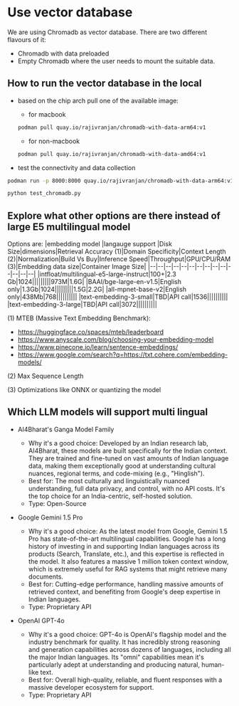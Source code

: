 # Use vector database

We are using Chromadb as vector database. There are two different flavours of it:
* Chromadb with data preloaded
* Empty Chromadb where the user needs to mount the suitable data.

## How to run the vector database in the local 

* based on the chip arch pull one of the available image:
  * for macbook
  
  ```bash 
  podman pull quay.io/rajivranjan/chromadb-with-data-arm64:v1
  ```

  * for non-macbook
  ```bash
  podman pull quay.io/rajivranjan/chromadb-with-data-amd64:v1
  ```

* test the connectivity and data collection

```bash
podman run -p 8000:8000 quay.io/rajivranjan/chromadb-with-data-arm64:v1

python test_chromadb.py
```


## Explore what other options are there instead of large E5 multilingual model
Options are:
|embedding model |langauge support |Disk Size|dimensions|Retrieval Accuracy (1)|Domain Specificity|Context Length (2)|Normalization|Build Vs Buy|Inference Speed|Throughput|GPU/CPU/RAM (3)|Embedding data size|Container Image Size|
|--|--|--|--|--|--|--|--|--|--|--|--|--|--|
|intfloat/multilingual-e5-large-instruct|100+|2.3 Gb|1024|||||||||973M|1.6G|
|BAAI/bge-large-en-v1.5|English only|1.3Gb|1024|||||||||1.5G|2.2G|
|all-mpnet-base-v2|English only|438Mb|768||||||||||
|text-embedding-3-small|TBD|API call|1536||||||||||
|text-embedding-3-large|TBD|API call|3072||||||||||

(1) MTEB (Massive Text Embedding Benchmark): 
  * https://huggingface.co/spaces/mteb/leaderboard
  * https://www.anyscale.com/blog/choosing-your-embedding-model
  * https://www.pinecone.io/learn/sentence-embeddings/
  * https://www.google.com/search?q=https://txt.cohere.com/embedding-models/

(2) Max Sequence Length

(3) Optimizations like ONNX or quantizing the model
## Which LLM models will support multi lingual

* AI4Bharat's Ganga Model Family
  * Why it's a good choice: Developed by an Indian research lab, AI4Bharat, these models are built specifically for the Indian context. They are trained and fine-tuned on vast amounts of Indian language data, making them exceptionally good at understanding cultural nuances, regional terms, and code-mixing (e.g., "Hinglish").
  * Best for: The most culturally and linguistically nuanced understanding, full data privacy, and control, with no API costs. It's the top choice for an India-centric, self-hosted solution.
  * Type: Open-Source

* Google Gemini 1.5 Pro
  * Why it's a good choice: As the latest model from Google, Gemini 1.5 Pro has state-of-the-art multilingual capabilities. Google has a long history of investing in and supporting Indian languages across its products (Search, Translate, etc.), and this expertise is reflected in the model. It also features a massive 1 million token context window, which is extremely useful for RAG systems that might retrieve many documents.
  * Best for: Cutting-edge performance, handling massive amounts of retrieved context, and benefiting from Google's deep expertise in Indian languages.
  * Type: Proprietary API

* OpenAI GPT-4o
  * Why it's a good choice: GPT-4o is OpenAI's flagship model and the industry benchmark for quality. It has incredibly strong reasoning and generation capabilities across dozens of languages, including all the major Indian languages. Its "omni" capabilities mean it's particularly adept at understanding and producing natural, human-like text.
  * Best for: Overall high-quality, reliable, and fluent responses with a massive developer ecosystem for support.
  * Type: Proprietary API
